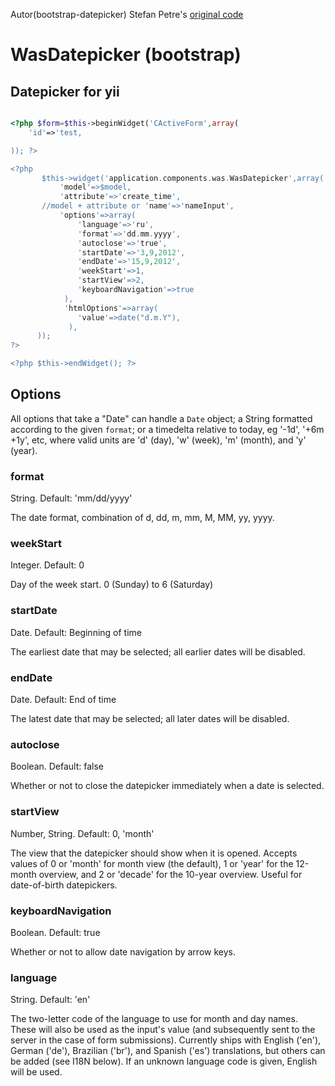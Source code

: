 Autor(bootstrap-datepicker) Stefan Petre's [original code](http://www.eyecon.ro/bootstrap-datepicker/)

WasDatepicker (bootstrap)
=============

## Datepicker for yii

```php

<?php $form=$this->beginWidget('CActiveForm',array(
	'id'=>'test,

)); ?>

<?php
       $this->widget('application.components.was.WasDatepicker',array(
           'model'=>$model,
           'attribute'=>'create_time',
	   //model + attribute or 'name'=>'nameInput',
           'options'=>array(
               'language'=>'ru',
               'format'=>'dd.mm.yyyy',
               'autoclose'=>'true',
               'startDate'=>'3,9,2012',
               'endDate'=>'15,9,2012',
               'weekStart'=>1,
               'startView'=>2,
               'keyboardNavigation'=>true
            ),
            'htmlOptions'=>array(
               'value'=>date("d.m.Y"),
             ),
      ));
?>

<?php $this->endWidget(); ?>

```

## Options

All options that take a "Date" can handle a `Date` object; a String formatted according to the given `format`; or a timedelta relative to today, eg '-1d', '+6m +1y', etc, where valid units are 'd' (day), 'w' (week), 'm' (month), and 'y' (year).

### format

String.  Default: 'mm/dd/yyyy'

The date format, combination of d, dd, m, mm, M, MM, yy, yyyy.

### weekStart

Integer.  Default: 0

Day of the week start. 0 (Sunday) to 6 (Saturday)

### startDate

Date.  Default: Beginning of time

The earliest date that may be selected; all earlier dates will be disabled.

### endDate

Date.  Default: End of time

The latest date that may be selected; all later dates will be disabled.

### autoclose

Boolean.  Default: false

Whether or not to close the datepicker immediately when a date is selected.

### startView

Number, String.  Default: 0, 'month'

The view that the datepicker should show when it is opened.  Accepts values of 0 or 'month' for month view (the default), 1 or 'year' for the 12-month overview, and 2 or 'decade' for the 10-year overview.  Useful for date-of-birth datepickers.

### keyboardNavigation

Boolean.  Default: true

Whether or not to allow date navigation by arrow keys.

### language

String.  Default: 'en'

The two-letter code of the language to use for month and day names.  These will also be used as the input's value (and subsequently sent to the server in the case of form submissions).  Currently ships with English ('en'), German ('de'), Brazilian ('br'), and Spanish ('es') translations, but others can be added (see I18N below).  If an unknown language code is given, English will be used.
